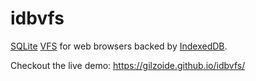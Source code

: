 # idbvfs
[SQLite](https://sqlite.org/) [VFS](https://www.sqlite.org/vfs.html) for web browsers backed by [IndexedDB](https://developer.mozilla.org/en-US/docs/Web/API/IndexedDB_API).

Checkout the live demo: https://gilzoide.github.io/idbvfs/
